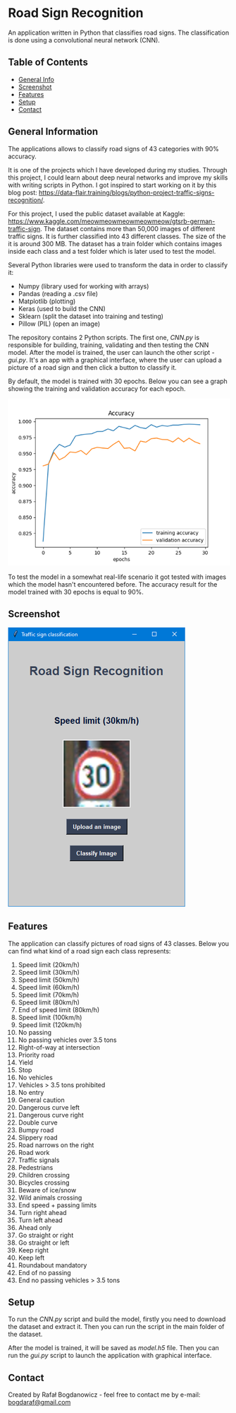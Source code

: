 # Road Sign Recognition

An application written in Python that classifies road signs. The classification is done using a convolutional neural network (CNN).

## Table of Contents

* [General Info](#general-information)
* [Screenshot](#screenshot)
* [Features](#features)
* [Setup](#setup)
* [Contact](#contact)

## General Information

The applications allows to classify road signs of 43 categories with 90% accuracy.

It is one of the projects which I have developed during my studies. Through this project, I could learn about deep neural networks and
improve my skills with writing scripts in Python. I got inspired to start working on it by this blog post: 
https://data-flair.training/blogs/python-project-traffic-signs-recognition/.

For this project, I used the public dataset available at Kaggle: https://www.kaggle.com/meowmeowmeowmeowmeow/gtsrb-german-traffic-sign.
The dataset contains more than 50,000 images of different traffic signs. It is further classified 
into 43 different classes. The size of the it is around 300 MB. The dataset has 
a train folder which contains images inside each class and a test folder which is later used to test the model.

Several Python libraries were used to transform the data in order to classify it:
- Numpy (library used for working with arrays) 
- Pandas (reading a .csv file) 
- Matplotlib (plotting) 
- Keras (used to build the CNN) 
- Sklearn (split the dataset into training and testing) 
- Pillow (PIL) (open an image)

The repository contains 2 Python scripts. The first one, *CNN.py* is responsible for building, training, validating and then testing
the CNN model. After the model is trained, the user can launch the other script - *gui.py*. It's an app with a graphical interface,
where the user can upload a picture of a road sign and then click a button to classify it.

By default, the model is trained with 30 epochs. Below you can see a graph showing the training and validation accuracy for each 
epoch.

![Accuracy graph](images/accuracy_plot.PNG)

To test the model in a somewhat real-life scenario it got tested with images which the model hasn't encountered before. The accuracy
result for the model trained with 30 epochs is equal to 90%.

## Screenshot

![Example screenshot](images/screenshot.png)

## Features

The application can classify pictures of road signs of 43 classes. Below you can find what kind of a road sign each class represents:
1. Speed limit (20km/h) 
2. Speed limit (30km/h) 
3. Speed limit (50km/h) 
4. Speed limit (60km/h) 
5. Speed limit (70km/h) 
6. Speed limit (80km/h) 
7. End of speed limit (80km/h) 
8. Speed limit (100km/h) 
9. Speed limit (120km/h) 
10. No passing 
11. No passing vehicles over 3.5 tons 
12. Right-of-way at intersection 
13. Priority road 
14. Yield 
15. Stop 
16. No vehicles 
17. Vehicles > 3.5 tons prohibited 
18. No entry 
19. General caution 
20. Dangerous curve left 
21. Dangerous curve right 
22. Double curve 
23. Bumpy road 
24. Slippery road 
25. Road narrows on the right  
26. Road work 
27. Traffic signals 
28. Pedestrians 
29. Children crossing 
30. Bicycles crossing 
31. Beware of ice/snow 
32. Wild animals crossing 
33. End speed + passing limits 
34. Turn right ahead 
35. Turn left ahead 
36. Ahead only 
37. Go straight or right 
38. Go straight or left 
39. Keep right 
40. Keep left 
41. Roundabout mandatory 
42. End of no passing 
43. End no passing vehicles > 3.5 tons

## Setup

To run the *CNN.py* script and build the model, firstly you need to download the dataset and extract it. Then you can run the script in
the main folder of the dataset.

After the model is trained, it will be saved as *model.h5* file. Then you can run the *gui.py* script to launch the application with
graphical interface.

## Contact

Created by Rafał Bogdanowicz - feel free to contact me by e-mail: <bogdaraf@gmail.com>